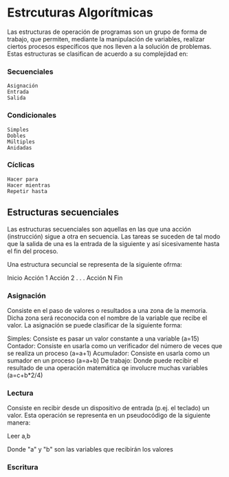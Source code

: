 # Estrcuturas Algorítmicas

Las estructuras de operación de programas son un grupo de forma de trabajo, que permiten, mediante la manipulación de variables, realizar ciertos procesos específicos que nos lleven a la solución de problemas. Estas estructuras se clasifican de acuerdo a su complejidad en:

### Secuenciales
    Asignación
    Entrada
    Salida
### Condicionales
    Simples
    Dobles
    Múltiples
    Anidadas
### Cíclicas
    Hacer para
    Hacer mientras
    Repetir hasta

## Estructuras secuenciales

Las estructuras secuenciales son aquellas en las que una acción (instrucción) sigue a otra en secuencia. Las tareas se suceden de tal modo que la salida de una es la entrada de la siguiente y así sicesivamente hasta el fin del proceso.

Una estructura secuncial se representa de la siguiente ofrma:

  Inicio
    Acción 1
    Acción 2
    .
    .
    .
    Acción N
  Fin
  
### Asignación
Consiste en el paso de valores o resultados a una zona de la memoria. Dicha zona será reconocida con el nombre de la variable que recibe el valor. La asignación se puede clasificar de la siguiente forma:

Simples: Consiste es pasar un valor constante a una variable (a=15)
Contador: Consiste en usarla como un verificador del número de veces que se realiza un proceso (a=a+1)
Acumulador: Consiste en usarla como un sumador en un proceso (a=a+b)
De trabajo: Donde puede recibir el resultado de una operación matemática qe involucre muchas variables (a=c+b*2/4)

### Lectura
Consiste en recibir desde un dispositivo de entrada (p.ej. el teclado) un valor. Esta operación se representa en un pseudocódigo de la siguiente manera:

Leer a,b

Donde "a" y "b" son las variables que recibirán los valores

### Escritura
 
